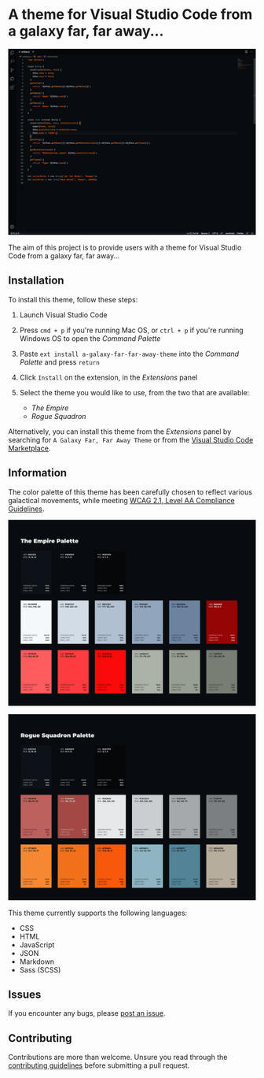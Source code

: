 # A theme for Visual Studio Code from a galaxy far, far away...

![Rogue Squadron Theme example](./img/rogue-squadron-theme.png)

The aim of this project is to provide users with a theme for Visual Studio Code from a galaxy far, far away...

## Installation

To install this theme, follow these steps:

1. Launch Visual Studio Code
2. Press `cmd + p` if you're running Mac OS, or `ctrl + p` if you're running Windows OS to open the _Command Palette_
3. Paste `ext install a-galaxy-far-far-away-theme` into the _Command Palette_ and press `return`
4. Click `Install` on the extension, in the _Extensions_ panel
5. Select the theme you would like to use, from the two that are available:

   - _The Empire_
   - _Rogue Squadron_

Alternatively, you can install this theme from the _Extensions_ panel by searching for
`A Galaxy Far, Far Away Theme` or from the [Visual Studio Code Marketplace](https://marketplace.visualstudio.com/items?itemName=DanMad.a-galaxy-far-far-away).

## Information

The color palette of this theme has been carefully chosen to reflect various galactical movements, while meeting [WCAG 2.1, Level AA Compliance Guidelines](https://www.w3.org/TR/WCAG21/).

![The Empire palette](./img/the-empire-palette.png)

![Rogue Squadron palette](./img/rogue-squadron-palette.png)

This theme currently supports the following languages:

- CSS
- HTML
- JavaScript
- JSON
- Markdown
- Sass (SCSS)

## Issues

If you encounter any bugs, please [post an issue](https://github.com/DanMad/a-galaxy-far-far-away-theme/issues).

## Contributing

Contributions are more than welcome. Unsure you read through the [contributing guidelines](https://github.com/DanMad/a-galaxy-far-far-away-theme/blob/release/v1.0.0/CONTRIBUTING.md) before submitting a pull request.

